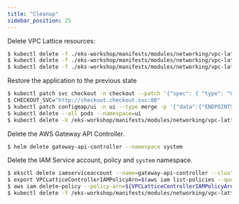 ```yaml
---
title: "Cleanup"
sidebar_position: 25
---
```


Delete VPC Lattice resources:

```bash
$ kubectl delete -f ./eks-workshop/manifests/modules/networking/vpc-lattice/routes
$ kubectl delete -f ./eks-workshop/manifests/modules/networking/vpc-lattice/controller/eks-workshop-gw.yaml 
$ kubectl delete -f ./eks-workshop/manifests/modules/networking/vpc-lattice/controller/gatewayclass.yaml 
```

Restore the application to the previous state

```bash
$ kubectl patch svc checkout -n checkout --patch '{"spec": { "type": "ClusterIP", "ports": [ { "name": "http", "port": 80, "protocol": "TCP", "targetPort": "http" } ] } }'
$ CHECKOUT_SVC="http://checkout.checkout.svc:80"
$ kubectl patch configmap/ui -n ui --type merge -p '{"data":{"ENDPOINTS_CHECKOUT": "'${CHECKOUT_SVC}'"}}'
$ kubectl delete --all pods --namespace=ui
$ kubectl delete -k /eks-workshop/manifests/modules/networking/vpc-lattice/abtesting/
```

Delete the AWS Gateway API Controller. 

```bash
$ helm delete gateway-api-controller --namespace system
```

Delete the IAM Service account, policy and `system` namespace.

```bash
$ eksctl delete iamserviceaccount --name=gateway-api-controller --cluster=${EKS_CLUSTER_NAME} --region ${AWS_DEFAULT_REGION} --namespace=system
$ export VPCLatticeControllerIAMPolicyArn=$(aws iam list-policies --query 'Policies[?PolicyName==`VPCLatticeControllerIAMPolicy`].Arn' --output text)
$ aws iam delete-policy --policy-arn=${VPCLatticeControllerIAMPolicyArn}
$ kubectl delete -f /eks-workshop/manifests/modules/networking/vpc-lattice/controller/deploy-namesystem.yaml
```
